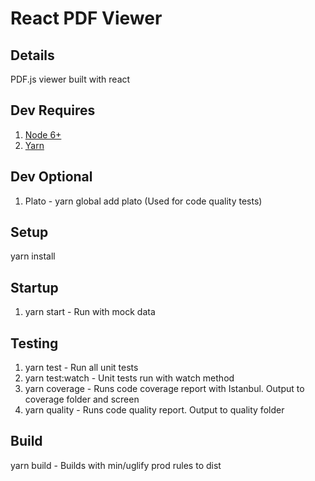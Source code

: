 # React PDF Viewer

## Details
PDF.js viewer built with react

## Dev Requires 
1. [Node 6+](https://nodejs.org/en/download/)
2. [Yarn](https://yarnpkg.com/lang/en/docs/install/)

## Dev Optional
1. Plato - yarn global add plato (Used for code quality tests)

## Setup
yarn install

## Startup
1. yarn start - Run with mock data

## Testing
1. yarn test - Run all unit tests
2. yarn test:watch - Unit tests run with watch method
3. yarn coverage - Runs code coverage report with Istanbul. Output to coverage folder and screen
4. yarn quality - Runs code quality report. Output to quality folder

## Build
yarn build - Builds with min/uglify prod rules to dist
